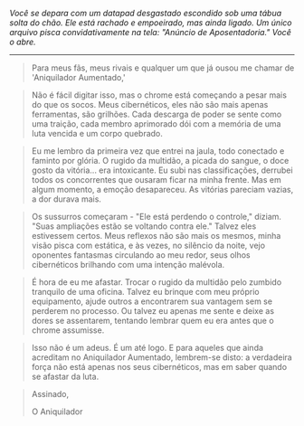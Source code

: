 _Você se depara com um datapad desgastado escondido sob uma tábua solta do chão. Ele está rachado e empoeirado, mas ainda ligado. Um único arquivo pisca convidativamente na tela: "Anúncio de Aposentadoria." Você o abre._

---

> Para meus fãs, meus rivais e qualquer um que já ousou me chamar de 'Aniquilador Aumentado,'

> Não é fácil digitar isso, mas o chrome está começando a pesar mais do que os socos. Meus cibernéticos, eles não são mais apenas ferramentas, são grilhões. Cada descarga de poder se sente como uma traição, cada membro aprimorado dói com a memória de uma luta vencida e um corpo quebrado.

> Eu me lembro da primeira vez que entrei na jaula, todo conectado e faminto por glória. O rugido da multidão, a picada do sangue, o doce gosto da vitória... era intoxicante. Eu subi nas classificações, derrubei todos os concorrentes que ousaram ficar na minha frente. Mas em algum momento, a emoção desapareceu. As vitórias pareciam vazias, a dor durava mais.

> Os sussurros começaram - "Ele está perdendo o controle," diziam. "Suas ampliações estão se voltando contra ele." Talvez eles estivessem certos. Meus reflexos não são mais os mesmos, minha visão pisca com estática, e às vezes, no silêncio da noite, vejo oponentes fantasmas circulando ao meu redor, seus olhos cibernéticos brilhando com uma intenção malévola.

> É hora de eu me afastar. Trocar o rugido da multidão pelo zumbido tranquilo de uma oficina. Talvez eu brinque com meu próprio equipamento, ajude outros a encontrarem sua vantagem sem se perderem no processo. Ou talvez eu apenas me sente e deixe as dores se assentarem, tentando lembrar quem eu era antes que o chrome assumisse.

> Isso não é um adeus. É um até logo. E para aqueles que ainda acreditam no Aniquilador Aumentado, lembrem-se disto: a verdadeira força não está apenas nos seus cibernéticos, mas em saber quando se afastar da luta.

> Assinado,
>
> O Aniquilador
